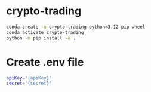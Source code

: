 # crypto-trading

```bash
conda create -n crypto-trading python=3.12 pip wheel
conda activate crypto-trading
python -m pip install -e .
```

# Create .env file
```bash
apiKey='{apiKey}'
secret='{secret}'
```